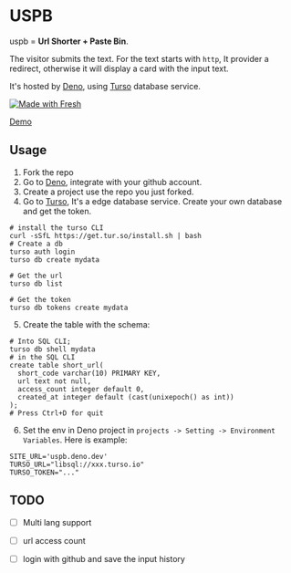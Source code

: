 # USPB
uspb = **Url Shorter + Paste Bin**.

The visitor submits the text. For the text starts with `http`, It provider a redirect, otherwise it will display a card with the input text.

It's hosted by [Deno](https://deno.dev), using [Turso](https://turso.tech/) database service.

[![Made with Fresh](https://fresh.deno.dev/fresh-badge.svg)](https://fresh.deno.dev)

[Demo](https://uspb.deno.dev/)

## Usage

1. Fork the repo
2. Go to [Deno](https://deno.dev), integrate with your github account.
3. Create a project use the repo you just forked.
4. Go to [Turso](https://turso.tech/), It's a edge database service. Create your own database and get the token.
```
# install the turso CLI
curl -sSfL https://get.tur.so/install.sh | bash
# Create a db
turso auth login
turso db create mydata

# Get the url
turso db list

# Get the token
turso db tokens create mydata
```
5. Create the table with the schema:
```
# Into SQL CLI;
turso db shell mydata
# in the SQL CLI
create table short_url(
  short_code varchar(10) PRIMARY KEY,
  url text not null,
  access_count integer default 0,
  created_at integer default (cast(unixepoch() as int))
);
# Press Ctrl+D for quit
```
6. Set the env in Deno project in `projects -> Setting -> Environment Variables`. Here is example:
```
SITE_URL='uspb.deno.dev'
TURSO_URL="libsql://xxx.turso.io"
TURSO_TOKEN="..."
```

## TODO

- [ ] Multi lang support
- [ ] url access count
- [ ] login with github and save the input history

